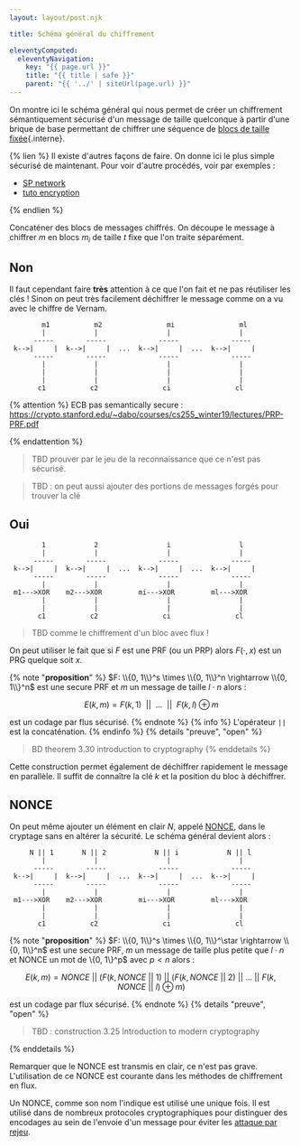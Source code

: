 ```yaml
---
layout: layout/post.njk

title: Schéma général du chiffrement

eleventyComputed:
  eleventyNavigation:
    key: "{{ page.url }}"
    title: "{{ title | safe }}"
    parent: "{{ '../' | siteUrl(page.url) }}"
---
```



On montre ici le schéma général qui nous permet de créer un chiffrement sémantiquement sécurisé d'un message de taille quelconque à partir d'une brique de base permettant de chiffrer une séquence de [blocs de taille fixée](../chiffrer-un-bloc){.interne}.

{% lien %}
Il existe d'autres façons de faire. On donne ici le plus simple sécurisé de maintenant. Pour voir d'autre procédés, voir par exemples :

- [SP network](https://www.youtube.com/watch?v=DLjzI5dX8jc)
- [tuto encryption](https://www.youtube.com/watch?v=oVCCXZfpu-w)

{% endlien %}

Concaténer des blocs de messages chiffrés. On découpe le message à chiffrer $m$ en blocs $m_i$ de taille $t$ fixe que l'on traite séparément.

## Non

Il faut cependant faire **très** attention à ce que l'on fait et ne pas réutiliser les clés ! Sinon on peut très facilement déchiffrer le message comme on a vu avec le chiffre de Vernam.

```
        m1           m2                mi                ml
        |            |                 |                 |
      -----        -----             -----             -----
 k-->|     |  k-->|     |  ...  k-->|     |  ...  k-->|     |
      -----        -----             -----             -----
        |            |                 |                 |
        |            |                 |                 |
        |            |                 |                 |
       c1           c2                ci                cl
```

{% attention %}
ECB pas semantically secure : <https://crypto.stanford.edu/~dabo/courses/cs255_winter19/lectures/PRP-PRF.pdf>

{% endattention %}

> TBD prouver par le jeu de la reconnaissance que ce n'est pas sécurisé.

> TBD : on peut aussi ajouter des portions de messages forgés pour trouver la clé

## Oui

```
        1            2                 i                 l
        |            |                 |                 |
      -----        -----             -----             -----
 k-->|     |  k-->|     |  ...  k-->|     |  ...  k-->|     |
      -----        -----             -----             -----
        |            |                 |                 |
 m1--->XOR    m2--->XOR         mi--->XOR         ml--->XOR
        |            |                 |                 |
        |            |                 |                 |
       c1           c2                ci                cl
```

> TBD comme le chiffrement d'un bloc avec flux !

On peut utiliser le fait que si $F$ est une PRF (ou un PRP) alors $F(\cdot, x)$ est un PRG quelque soit $x$.

{% note "**proposition**" %}
$F: \\{0, 1\\}^s \times \\{0, 1\\}^n \rightarrow \\{0, 1\\}^n$ est une secure PRF et $m$ un message de taille $l\cdot n$ alors :

$$
E(k, m) = F(k, 1) \ \ ||\ \  \dots \ \ ||\ \  F(k, l) \oplus m
$$

est un codage par flus sécurisé.
{% endnote %}
{% info %}
L'opérateur `||` est la concaténation.
{% endinfo %}
{% details "preuve", "open" %}

> BD theorem 3.30 introduction to cryptography
{% enddetails %}

Cette construction permet également de déchiffrer rapidement le message en parallèle. Il suffit de connaître la clé $k$ et la position du bloc à déchiffrer.

## NONCE

On peut même ajouter un élément en clair $N$, appelé [NONCE](https://en.wikipedia.org/wiki/Cryptographic_nonce), dans le cryptage sans en altérer la sécurité. Le schéma général devient alors :

```
     N || 1       N || 2            N || i            N || l
        |            |                 |                 |
      -----        -----             -----             -----
 k-->|     |  k-->|     |  ...  k-->|     |  ...  k-->|     |
      -----        -----             -----             -----
        |            |                 |                 |
 m1--->XOR    m2--->XOR         mi--->XOR         ml--->XOR
        |            |                 |                 |
        |            |                 |                 |
       c1           c2                ci                cl
```

{% note "**proposition**" %}
$F: \\{0, 1\\}^s \times \\{0, 1\\}^\star \rightarrow \\{0, 1\\}^n$ est une secure PRF, $m$ un message de taille plus petite que $l\cdot n$ et $\text{NONCE}$ un mot de \\{0, 1\\}^p$ avec $p<n$ alors :

$$
E(k, m) = NONCE \ ||\  (F(k, NONCE \ ||\  1) \ ||\  (F(k, NONCE \ ||\  2) \ ||\  \dots \ ||\  F(k, NONCE \ ||\  l) \oplus m)
$$

est un codage par flux sécurisé.
{% endnote %}
{% details "preuve", "open" %}

> TBD : construction 3.25 Introduction to modern cryptography

{% enddetails %}

Remarquer que le $\text{NONCE}$ est transmis en clair, ce n'est pas grave. L'utilisation de ce $\text{NONCE}$ est courante dans les méthodes de chiffrement en flux.

Un NONCE, comme son nom l'indique est utilisé une unique fois. Il est utilisé dans de nombreux protocoles cryptographiques pour distinguer des encodages au sein de l'envoie d'un message pour éviter les [attaque par rejeu](https://fr.wikipedia.org/wiki/Attaque_par_rejeu).
